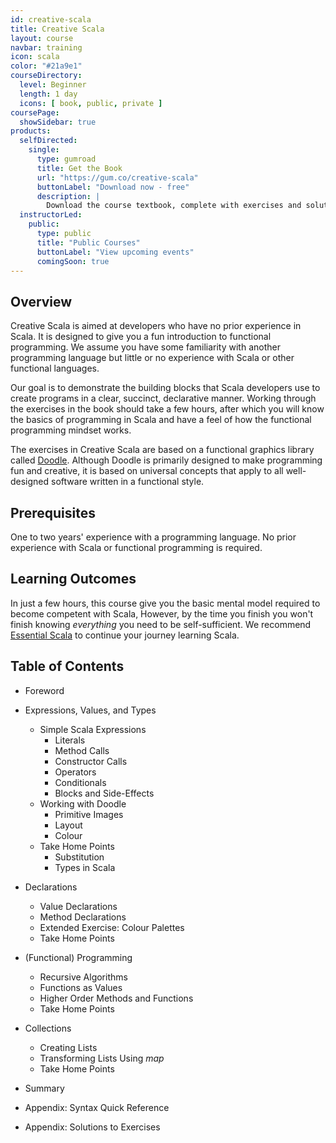 ```yaml
---
id: creative-scala
title: Creative Scala
layout: course
navbar: training
icon: scala
color: "#21a9e1"
courseDirectory:
  level: Beginner
  length: 1 day
  icons: [ book, public, private ]
coursePage:
  showSidebar: true
products:
  selfDirected:
    single:
      type: gumroad
      title: Get the Book
      url: "https://gum.co/creative-scala"
      buttonLabel: "Download now - free"
      description: |
        Download the course textbook, complete with exercises and solutions, in HTML, PDF, and ePub formats.
  instructorLed:
    public:
      type: public
      title: "Public Courses"
      buttonLabel: "View upcoming events"
      comingSoon: true
---
```


## Overview

Creative Scala is aimed at developers who have no prior experience in Scala. It is designed to give you a fun introduction to functional programming. We assume you have some familiarity with another programming language but little or no experience with Scala or other functional languages.

Our goal is to demonstrate the building blocks that Scala developers use to create programs in a clear, succinct, declarative manner. Working through the exercises in the book should take a few hours, after which you will know the basics of programming in Scala and have a feel of how the functional programming mindset works.

The exercises in Creative Scala are based on a functional graphics library called [Doodle][doodle]. Although Doodle is primarily designed to make programming fun and creative, it is based on universal concepts that apply to all well-designed software written in a functional style.

## Prerequisites

One to two years' experience with a programming language.
No prior experience with Scala or functional programming is required.

## Learning Outcomes

In just a few hours, this course give you the basic mental model
required to become competent with Scala,
However, by the time you finish you won't finish knowing
*everything* you need to be self-sufficient.
We recommend [Essential Scala][essential-scala]
to continue your journey learning Scala.

## Table of Contents

 - Foreword

 - Expressions, Values, and Types
    - Simple Scala Expressions
       - Literals
       - Method Calls
       - Constructor Calls
       - Operators
       - Conditionals
       - Blocks and Side-Effects
    - Working with Doodle
       - Primitive Images
       - Layout
       - Colour
    - Take Home Points
       - Substitution
       - Types in Scala

 - Declarations
    - Value Declarations
    - Method Declarations
    - Extended Exercise: Colour Palettes
    - Take Home Points

 - (Functional) Programming
    - Recursive Algorithms
    - Functions as Values
    - Higher Order Methods and Functions
    - Take Home Points

 - Collections
    - Creating Lists
    - Transforming Lists Using *map*
    - Take Home Points

 - Summary

 - Appendix: Syntax Quick Reference

 - Appendix: Solutions to Exercises

[essential-scala]: /training/courses/essential-scala
[doodle]: https://github.com/underscoreio/doodle
